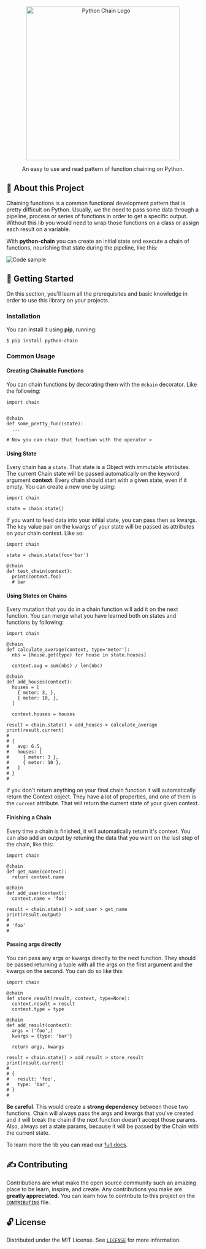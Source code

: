 <p align="center">
  <br>
   <img src="https://i.imgur.com/54Ssp9c.png" width="400" alt="Python Chain Logo" title="Python Chain Logo" />
  <br>
</p>
<p align="center">
An easy to use and read pattern of function chaining on Python.
</p>

## 📖 About this Project

Chaining functions is a common functional development pattern that is pretty difficult on Python. Usually, we the need to pass some data through a pipeline, process or series of functions in order to get a specific output. Without this lib you would need to wrap those functions on a class or assign each result on a variable.

With **python-chain** you can create an initial state and execute a chain of functions, nourishing that state during the pipeline, like this:

![Code sample](https://i.imgur.com/BmuABfE.png)

## 🤖 Getting Started

On this section, you'll learn all the prerequisites and basic knowledge in order to use this library on your projects.

### Installation

You can install it using **pip**, running:

```
$ pip install python-chain
```

### Common Usage

#### Creating Chainable Functions

You can chain functions by decorating them with the `@chain` decorator. Like the following:

```
import chain


@chain
def some_pretty_func(state):
  ...

# Now you can chain that function with the operator >
```

#### Using State

Every chain has a `state`. That state is a Object with immutable attributes. The current Chain state will be passed automatically on the keyword argument **context**. Every chain should start with a given state, even if it empty. You can create a new one by using:

```
import chain

state = chain.state()
```

If you want to feed data into your initial state, you can pass then as kwargs. The key value pair on the kwargs of your state will be passed as attributes on your chain context. Like so:

```
import chain

state = chain.state(foo='bar')

@chain
def test_chain(context):
  print(context.foo)
  # bar

```

#### Using States on Chains

Every mutation that you do in a chain function will add it on the next function. You can merge what you have learned both on states and functions by following:

```
import chain

@chain
def calculate_average(context, type='meter'):
  nbs = [house.get(type) for house in state.houses]

  context.avg = sum(nbs) / len(nbs)

@chain
def add_houses(context):
  houses = [
    { meter: 3, },
    { meter: 10, },
  ]

  context.houses = houses

result = chain.state() > add_houses > calculate_average
print(result.current)
#
# {
#   avg: 6.5,
#   houses: [
#     { meter: 3 },
#     { meter: 10 },
#   ]
# }
#
```

If you don't return anything on your final chain function it will automatically return the Context object. They have a lot of properties, and one of them is the `current` attribute. That will return the current state of your given context.

#### Finishing a Chain

Every time a chain is finished, it will automatically return it's context. You can also add an output by retuning the data that you want on the last step of the chain, like this:

```
import chain

@chain
def get_name(context):
  return context.name

@chain
def add_user(context):
  context.name = 'foo'

result = chain.state() > add_user > get_name
print(result.output)
#
# 'foo'
#
```

#### Passing args directly
You can pass any args or kwargs directly to the next function. They should be passed returning a tuple with all the args on the first argument and the kwargs on the second. You can do so like this:

```
import chain

@chain
def store_result(result, context, type=None):
  context.result = result
  context.type = type

@chain
def add_result(context):
  args = ('foo',)
  kwargs = {type: 'bar'}

  return args, kwargs

result = chain.state() > add_result > store_result
print(result.current)
#
# {
#   result: 'foo',
#   type: 'bar',
# }
#
```

**Be careful**. This would create a **strong dependency** between those two functions. Chain will always pass the args and kwargs that you've created and it will break the chain if the next function doesn't accept those params. Also, always set a state params, because it will be passed by the Chain with the current state.

To learn more the lib you can read our [full docs]().

## ✍️ Contributing

Contributions are what make the open source community such an amazing place to be learn, inspire, and create. Any contributions you make are **greatly appreciated**. You can learn how to contribute to this project on the [`CONTRIBUTING`](CONTRIBUTING.md) file.

## 🔓 License

Distributed under the MIT License. See [`LICENSE`](LICENSE) for more information.
